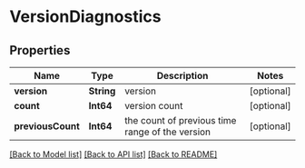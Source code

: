 # VersionDiagnostics

## Properties
Name | Type | Description | Notes
------------ | ------------- | ------------- | -------------
**version** | **String** | version | [optional] 
**count** | **Int64** | version count | [optional] 
**previousCount** | **Int64** | the count of previous time range of the version | [optional] 

[[Back to Model list]](../README.md#documentation-for-models) [[Back to API list]](../README.md#documentation-for-api-endpoints) [[Back to README]](../README.md)


